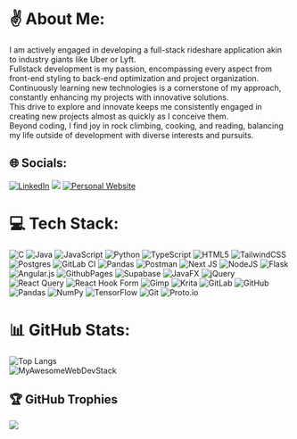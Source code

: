 # ✌️ About Me:
I am actively engaged in developing a full-stack rideshare application akin to industry giants like Uber or Lyft. <br>Fullstack development is my passion, encompassing every aspect from front-end styling to back-end optimization and project organization. <br>Continuously learning new technologies is a cornerstone of my approach, constantly enhancing my projects with innovative solutions. <br>This drive to explore and innovate keeps me consistently engaged in creating new projects almost as quickly as I conceive them. <br>Beyond coding, I find joy in rock climbing, cooking, and reading, balancing my life outside of development with diverse interests and pursuits.


## 🌐 Socials:
[![LinkedIn](https://img.shields.io/badge/LinkedIn-%230077B5.svg?logo=linkedin&logoColor=white)](https://linkedin.com/in/ayden-boyko)
![](https://dcbadge.limes.pink/api/shield/451237913229787149?style=flat)
[![Personal Website](https://img.shields.io/badge/Personal_Website-up-green)](https://ayden-boyko-website.vercel.app/)

# 💻 Tech Stack:
![C](https://img.shields.io/badge/c-%2300599C.svg?style=for-the-badge&logo=c&logoColor=white) ![Java](https://img.shields.io/badge/java-%23ED8B00.svg?style=for-the-badge&logo=openjdk&logoColor=white) ![JavaScript](https://img.shields.io/badge/javascript-%23323330.svg?style=for-the-badge&logo=javascript&logoColor=%23F7DF1E) ![Python](https://img.shields.io/badge/python-3670A0?style=for-the-badge&logo=python&logoColor=ffdd54) ![TypeScript](https://img.shields.io/badge/typescript-%23007ACC.svg?style=for-the-badge&logo=typescript&logoColor=white) ![HTML5](https://img.shields.io/badge/html5-%23E34F26.svg?style=for-the-badge&logo=html5&logoColor=white) ![TailwindCSS](https://img.shields.io/badge/tailwindcss-%2338B2AC.svg?style=for-the-badge&logo=tailwind-css&logoColor=white) ![Postgres](https://img.shields.io/badge/postgres-%23316192.svg?style=for-the-badge&logo=postgresql&logoColor=white) ![GitLab CI](https://img.shields.io/badge/gitlab%20CI-%23181717.svg?style=for-the-badge&logo=gitlab&logoColor=white)  ![Pandas](https://img.shields.io/badge/pandas-%23150458.svg?style=for-the-badge&logo=pandas&logoColor=white) ![Postman](https://img.shields.io/badge/Postman-FF6C37?style=for-the-badge&logo=postman&logoColor=white) ![Next JS](https://img.shields.io/badge/Next-black?style=for-the-badge&logo=next.js&logoColor=white) ![NodeJS](https://img.shields.io/badge/node.js-6DA55F?style=for-the-badge&logo=node.js&logoColor=white) ![Flask](https://img.shields.io/badge/flask-%23000.svg?style=for-the-badge&logo=flask&logoColor=white) ![Angular.js](https://img.shields.io/badge/angular.js-%23E23237.svg?style=for-the-badge&logo=angularjs&logoColor=white) ![GithubPages](https://img.shields.io/badge/github%20pages-121013?style=for-the-badge&logo=github&logoColor=white) ![Supabase](https://img.shields.io/badge/Supabase-3ECF8E?style=for-the-badge&logo=supabase&logoColor=white) ![JavaFX](https://img.shields.io/badge/javafx-%23FF0000.svg?style=for-the-badge&logo=javafx&logoColor=white) ![jQuery](https://img.shields.io/badge/jquery-%230769AD.svg?style=for-the-badge&logo=jquery&logoColor=white) ![React Query](https://img.shields.io/badge/-React%20Query-FF4154?style=for-the-badge&logo=react%20query&logoColor=white) ![React Hook Form](https://img.shields.io/badge/React%20Hook%20Form-%23EC5990.svg?style=for-the-badge&logo=reacthookform&logoColor=white) ![Gimp](https://img.shields.io/badge/Gimp-657D8B?style=for-the-badge&logo=gimp&logoColor=FFFFFF) ![Krita](https://img.shields.io/badge/Krita-203759?style=for-the-badge&logo=krita&logoColor=EEF37B) ![GitLab](https://img.shields.io/badge/gitlab-%23181717.svg?style=for-the-badge&logo=gitlab&logoColor=white) ![GitHub](https://img.shields.io/badge/github-%23121011.svg?style=for-the-badge&logo=github&logoColor=white) ![Pandas](https://img.shields.io/badge/pandas-%23150458.svg?style=for-the-badge&logo=pandas&logoColor=white) ![NumPy](https://img.shields.io/badge/numpy-%23013243.svg?style=for-the-badge&logo=numpy&logoColor=white) ![TensorFlow](https://img.shields.io/badge/TensorFlow-%23FF6F00.svg?style=for-the-badge&logo=TensorFlow&logoColor=white) ![Git](https://img.shields.io/badge/git-%23F05033.svg?style=for-the-badge&logo=git&logoColor=white) ![Proto.io](https://img.shields.io/badge/Proto.io-161637?style=for-the-badge&logo=proto.io&logoColor=00e5ff)
# 📊 GitHub Stats:
![Top Langs](https://github-readme-stats.vercel.app/api/top-langs/?username=ayden-boyko&theme=apprentice&hide_border=true&hide_progress=true) </br>
![MyAwesomeWebDevStack](https://awesome-stack.glitch.me/api/v1/cards?name=ayden-boyko&repos=Ayden_boyko_website,Full_stack_rideshare,Restful-api,SWEN-262-Nutriapp-Group5,Candy-estore&theme=apprentice)

## 🏆 GitHub Trophies
![](https://github-profile-trophy.vercel.app/?username=ayden-boyko&theme=radical&no-frame=false&no-bg=true&margin-w=4)
